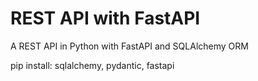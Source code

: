 # REST API with FastAPI
A REST API in Python with FastAPI and SQLAlchemy ORM

pip install: sqlalchemy, pydantic, fastapi